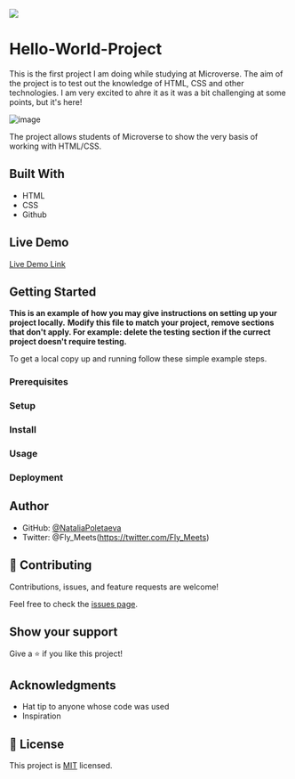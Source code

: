 ![](https://img.shields.io/badge/Microverse-blueviolet)

# Hello-World-Project

This is the first project I am doing while studying at Microverse. The aim of the project is to test out the knowledge of HTML, CSS and other technologies. I am very excited to ahre it as it was a bit challenging at some points, but it's here!

![image](https://user-images.githubusercontent.com/91270103/137957904-5b54985a-037e-4af3-bafc-24b9a4b21d35.png)

The project allows students of Microverse to show the very basis of working with HTML/CSS.

## Built With
- HTML
- CSS
- Github

## Live Demo
[Live Demo Link](https://livedemo.com)

## Getting Started
**This is an example of how you may give instructions on setting up your project locally.** 
**Modify this file to match your project, remove sections that don't apply. For example: delete the testing section if the currect project doesn't require testing.**

To get a local copy up and running follow these simple example steps.

### Prerequisites

### Setup

### Install

### Usage

### Deployment

## Author

- GitHub: [@NataliaPoletaeva](https://github.com/NataliaPoletaeva)
- Twitter: @Fly_Meets(https://twitter.com/Fly_Meets)

## 🤝 Contributing

Contributions, issues, and feature requests are welcome!

Feel free to check the [issues page](../../issues/).

## Show your support

Give a ⭐️ if you like this project!

## Acknowledgments

- Hat tip to anyone whose code was used
- Inspiration

## 📝 License

This project is [MIT](./MIT.md) licensed.
